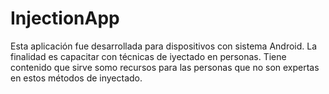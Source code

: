 # InjectionApp
Esta aplicación fue desarrollada para dispositivos con sistema Android. La finalidad es capacitar con técnicas de iyectado en personas. 
Tiene contenido que sirve somo recursos para las personas que no son expertas en estos métodos de inyectado.
